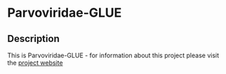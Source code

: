 # Parvoviridae-GLUE

## Description

This is Parvoviridae-GLUE - for information about this project please visit the
[project website](https://giffordlabcvr.github.io/Parvoviridae-GLUE/) 